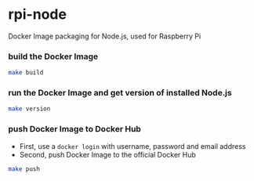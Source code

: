 # rpi-node
Docker Image packaging for Node.js, used for Raspberry Pi

### build the Docker Image
```bash
make build
```

### run the Docker Image and get version of installed Node.js
```bash
make version
```

### push Docker Image to Docker Hub
* First, use a `docker login` with username, password and email address
* Second, push Docker Image to the official Docker Hub
```bash
make push
```
